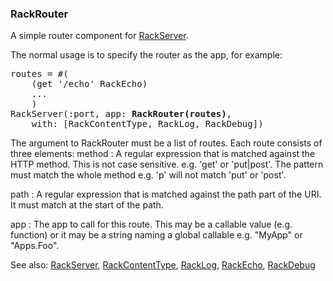### RackRouter

A simple router component for [RackServer](<RackServer.md>).

The normal usage is to specify the router as the app, for example:
<pre>
routes = #(
    (get '/echo' RackEcho)
    ...
    )
RackServer(:port, app: <b>RackRouter(routes)</b>,
    with: [RackContentType, RackLog, RackDebug])
</pre>

The argument to RackRouter must be a list of routes. Each route consists of three elements:
method
: A regular expression that is matched against the HTTP method. This is not case sensitive. e.g. 'get' or 'put|post'. The pattern must match the whole method e.g. 'p' will not match 'put' or 'post'.

path
: A regular expression that is matched against the path part of the URI. It must match at the start of the path.

app
: The app to call for this route. This may be a callable value (e.g. function) or it may be a string naming a global callable e.g. "MyApp" or "Apps.Foo".


See also:
[RackServer](<RackServer.md>),
[RackContentType](<RackContentType.md>),
[RackLog](<RackLog.md>),
[RackEcho](<RackEcho.md>),
[RackDebug](<RackDebug.md>)
